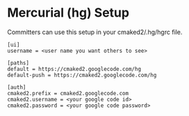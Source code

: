 # Mercurial (hg) Setup #

Committers can use this setup in your cmaked2/.hg/hgrc file.
```
[ui]
username = <user name you want others to see>

[paths]
default = https://cmaked2.googlecode.com/hg
default-push = https://cmaked2.googlecode.com/hg

[auth]
cmaked2.prefix = cmaked2.googlecode.com
cmaked2.username = <your google code id>
cmaked2.password = <your google code password>
```
